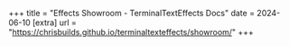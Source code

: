 +++
title = "Effects Showroom - TerminalTextEffects Docs"
date = 2024-06-10
[extra]
url = "https://chrisbuilds.github.io/terminaltexteffects/showroom/"
+++
